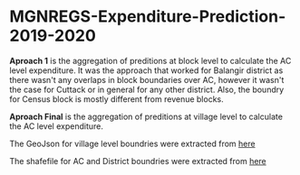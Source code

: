 # MGNREGS-Expenditure-Prediction-2019-2020
**Aproach 1** is the aggregation of preditions at block level to calculate the AC level expenditure. It was the approach that worked for Balangir district as there wasn't any overlaps in block boundaries over AC, however it wasn't the case for Cuttack or in general for any other district. Also, the boundry for Census block is mostly different from revenue blocks.

**Aproach Final** is the aggregation of preditions at village level to calculate the AC level expenditure. 

The GeoJson for village level boundries were extracted from [here](https://github.com/datameet/indian_village_boundaries)

The shafefile for AC and District boundries were extracted from [here](https://github.com/datameet/maps/tree/master/assembly-constituencies)
